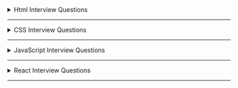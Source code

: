 <details>
  <summary>Html Interview Questions</summary>

  <details>
    <summary>1. What is Html? </summary>

- HTML stands for **HyperText Markup Language**. It defines the structure of the data that will be rendered on the browser in a webpage.

- It is a standard text formatting language used for developing web pages **released in 1993**.

- The latest version of HTML is HTML5. There are two main components in HTML language, **Tags** and **Attributes**.
</details>

---

  <details>
    <summary>2. State the difference between HTML and XHTML. </summary>

| **HTML**                                                                                                                                      | **XHTML**                                                                                                                                                    |
| --------------------------------------------------------------------------------------------------------------------------------------------- | ------------------------------------------------------------------------------------------------------------------------------------------------------------ |
| HTML stands for **HyperText Markup Language**. It was developed by Tim Berners-Lee.                                                           | XHTML stands for **Extensible Hypertext Markup Language**. It was developed by W3C i.e.lowercase World Wide Web Consortium.                                  |
| **It was developed in 1991**. It is **extended from SGML**. All **tags and attributes are not necessarily to be in lower or upper case**.     | **It was released in 2000**. It is **extended from XML and HTML**. In this, **every tag and attribute should be in lower case**.                             |
| The **format is a document file format**. **Doctype is not necessary to write at the top**. The used filename **extensions are .html, .htm**. | The **format is a markup language**. **Doctype is very necessary to write at the top of the file**. The used Filename **extensions are .xhtml, .xht, .xml**. |
| It is **not necessary to close the tags in the order they are opened**.                                                                       | It is **necessary to close the tags in the order they are opened**.                                                                                          |

</details>

---

  <details>
    <summary>3. State the difference between Elements and Tags?</summary>

| Elements                                                                                                                                                                                | Tags                                                                                                             |
| --------------------------------------------------------------------------------------------------------------------------------------------------------------------------------------- | ---------------------------------------------------------------------------------------------------------------- |
| An element **consists of an opening tag, content, and a closing tag**. It represents a complete, structured unit within an HTML document.                                               | A tag is a **fundamental building block of HTML**.Tags are used to define HTML elements.                         |
| Elements can be as **simple as a pair of tags or it can include content between the opening and closing tags.** Ex- &lt;p&gt; &lt;/p&gt;, &lt;p&gt;This is a paragraph&lt;/p&gt;        | Tags are represented by angle brackets `("<" and ">")`.**Tags come in pairs: an opening tag and a closing tag**. |
| Elements can also have attributes that provide additional information about the element.                                                                                                | **Opening tag:** &lt;tagname&gt; . **Closing tag:** &lt;/tagname&gt;                                             |
| **Example of an element with content:** &lt;p&gt;This is a paragraph&lt;/p&gt;. **Example of an element without content (empty element):** &lt;img src="image.jpg" alt="An image" /&gt; | **Example**: &lt;p&gt; (opening tag), &lt;/p&gt; (closing tag)                                                   |

</details>

---

  <details>
    <summary>4. What are Attributes in tags? </summary>

- Attributes provide additional information about HTML elements and are used within the opening tag of an element.

- Attributes are always included in the opening tag and are written as name/value pairs.

  ```html
  <tagname attribute="value">Content</tagname>
  ```

- Attributes can be used to modify the behavior or appearance of an element. Different elements support different attributes.
  ```html
  <a href="https://www.example.com">Visit Example.com</a>
  ```
- Some of the **common attributes are id, class, src, href, alt** etc.
</details>

---

  <details>
    <summary>5. What are void elements in HTML?</summary>

- HTML elements which do not have closing tags or do not need to be closed are Void elements. For Example
  ```html
  <br />, <img />,
  <hr />
  <input /> <meta />, <link />, etc
  ```
- Void elements, also known as self-closing or empty elements, are HTML elements that do not have any content between an opening tag and a closing tag.

  </details>

---

  <details>
    <summary>6. What are Meta tags? </summary>

- Meta tags in HTML provide metadata about the HTML document. Metadata is information about data, and in the context of HTML.

- Meta tags convey information about the document itself, such as character encoding, page description, keywords, viewport settings, and more.

- Meta tags are placed within the &lt;head&gt; section of an HTML document.
- Here are some common meta tags and their purposes: - `<meta charset="UTF-8">` --> **Specifies the character encoding for the document**. In this example, it's set to UTF-8, which is a widely used character encoding for displaying various characters and symbols.

      - `<meta name="viewport" content="width=device-width, initial-scale=1.0">` --> **Defines the viewport properties, especially important for responsive web design**. It ensures that the page is displayed properly on different devices and screen sizes.

      - `<meta name="description" content="A brief description of the page">` --> **Provides a concise description of the HTML document**. This description may be used by search engines when displaying search results.

      - `<meta name="keywords" content="keyword1, keyword2, keyword3">` --> **Specifies a comma-separated list of keywords relevant to the content of the page**. This information was historically used by search engines for indexing.

      - `<meta name="author" content="Author Name">` --> **Identifies the author of the document.**
      - `<meta http-equiv="refresh" content="5;url=https://example.com/">` --> **Redirects the browser to another URL after a specified number of seconds (in this example, 5 seconds).**

  </details>

---

  <details>
    <summary>7. State the difference between HTML and HTML5. </summary>

| HTML                                                                                                                  | HTML5                                                                                                                           |
| --------------------------------------------------------------------------------------------------------------------- | ------------------------------------------------------------------------------------------------------------------------------- |
| It **didn’t support &lt;audio&gt; and &lt;video&gt; without the use of Flash player support.**                        | It **supports audio and video controls with the use of &lt;audio&gt; and &lt;video&gt; tags.**                                  |
| It **uses cookies to store temporary data**. **Does not allow JavaScript** to run in the browser.                     | It uses **SQL databases and application cache to store offline data**.                                                          |
| **Not possible to draw shapes** like circles, rectangles, triangles, etc.                                             | **Allows JavaScript to run in the background**. This is possible due to JS Web worker API in HTML5.                             |
| Elements like **nav** and **header** were not present. The **doctype declaration is too long and complicated**.       | **HTML5 allows drawing shapes** like circles, rectangles, triangles, etc.                                                       |
| **Vector graphics are possible in HTML with the help of various technologies** such as VML, Silver-light, Flash, etc. | New elements for web structure like **nav**, **header**, **footer**, etc. The **doctype declaration is quite simple and easy**. |
| It **does not allow drag-and-drop effects**.                                                                          | **Vector graphics is additionally an integral part** of HTML5 like **SVG** and **canvas.**                                      |

</details>

---

  <details>
    <summary>8. What are HTML entities? </summary>

- HTML entities is essential when you want to display reserved characters or characters with special meanings in HTML without triggering their associated behaviors.

- HTML entities are used to ensure that the browser correctly interprets and displays characters, even if they are reserved characters in HTML markup.

- Some common HTML entities are `&lt`, `&gt`, `&amp;euro`, `&apos` and `&quot` etc.
</details>

---

  <details>
    <summary>9. Difference between Inline and Block Elements in Html? </summary>

| **Inline**                                                                                                                                     | **Block**                                                                                                                                   |
| ---------------------------------------------------------------------------------------------------------------------------------------------- | ------------------------------------------------------------------------------------------------------------------------------------------- |
| **Inline elements do not start on a new line and only take up as much width as necessary. They do not force a new line to begin after them.**. | **Block-level elements typically start on a new line and take up the full width available, extending the entire width of their container**. |
| Inline elements flow within the content and appear next to each other horizontally..                                                           | Block-level elements create a "block" or a rectangular box in the document flow, stacking vertically on top of each other.                  |
| Examples :- `<span>`, `<a>`, `<img>`, `<br>`,`<input>`, `<strong>` and `<em>` etc.                                                             | Examples :- `<div>`, `<p>`, `<h1> to <h6>`, `<ul>`,`<ol>`, `<li>`, `<table>` and `<form>` etc.                                              |
| **Inline elements cannot contain block-level elements but can contain other inline elements**.                                                 | **Block-level elements can contain other block-level and inline elements**.                                                                 |

</details>

---

  <details>
    <summary>10. What is the difference between &lt; figure &gt; tag and &lt; img &gt; tag? </summary>

| **Figure**                                                                                                                                                                                               | **Img**                                                                                                                                                                                                                                                    |
| -------------------------------------------------------------------------------------------------------------------------------------------------------------------------------------------------------- | ---------------------------------------------------------------------------------------------------------------------------------------------------------------------------------------------------------------------------------------------------------- |
| The `<figure>` tag is used to **group together an image `(<img>)` and its caption** `(<figcaption>)`.                                                                                                    | The `<img>` (image) tag is **used to embed images in an HTML document**. It is a **void or self-closing tag, meaning it does not have a closing tag**.                                                                                                     |
| It **provides semantic meaning to the relationship between the image and its associated content**.                                                                                                       | The **src** attribute of the `<img>` tag specifies the **source (URL or file path) of the image**. Additional attributes, such as **alt** for **alternative text**, **width**, **height**, and others, can be used to provide information about the image. |
| It is a **block-level element**. **Example :-** &lt;figure&gt;&lt;img src="image.jpg" alt="An example image" /&gt;&lt;figcaption&gt;This is the caption for the image.&lt;/figcaption&gt;&lt;/figure&gt; | Example :- &lt;img src="image.jpg" alt="An example image" /&gt;                                                                                                                                                                                            |

  </details>

---

  <details>
    <summary>11. Difference between &lt; link &gt; and &lt; a &gt; tag.</summary>

| **"a" tag (Anchor Tag)**                                                                                                                                                                      | **link tag**                                                                                                                                                                                                           |
| --------------------------------------------------------------------------------------------------------------------------------------------------------------------------------------------- | ---------------------------------------------------------------------------------------------------------------------------------------------------------------------------------------------------------------------- |
| The `<a>` tag is **primarily used to create hyperlinks**, allowing users to navigate to other pages or resources.                                                                             | **The `<link>` tag is used to include external resources and define relationships between the current document and external resources**. It is commonly used to link external stylesheets, icons, and other resources. |
| **It can be used to link to external resources (other websites) or internal resources (other pages within the same website)**. The **href** attribute is used to specify the destination URL. | **It is often placed within the `<head>` section of an HTML document**. Common attributes include rel (relationship), href (URL of the external resource), and type (the MIME type of the resource).                   |
| The `<a>` tag can also be used to **create links within the same page using the fragment identifier (#)** to target an element with a specific id attribute.                                  | Row 3, Col 2                                                                                                                                                                                                           |
| Example :- `<a href="https://www.example.com">Visit Example.com</a>`                                                                                                                          | Example :- `<link rel="stylesheet" href="styles.css" />`                                                                                                                                                               |

  </details>

---

  <details>
    <summary>12. What is the difference between “display: none” and “visibility: hidden”, when used as attributes to the HTML element? </summary>

| **display: none**                                                                                                                                                   | **visibility: hidden**                                                                                                                                                                  |
| ------------------------------------------------------------------------------------------------------------------------------------------------------------------- | --------------------------------------------------------------------------------------------------------------------------------------------------------------------------------------- |
| **The display: none property removes the element from the normal document flow, and it effectively hides the element completely**.                                  | **The visibility: hidden property hides the element while still maintaining its position in the layout. The element is not visible, but it still occupies space in the document flow.** |
| The **hidden element takes up no space in the layout, meaning it doesn't affect the positioning of surrounding elements** as if it were not in the document at all. | The hidden **element is not rendered, but it still affects the layout as if it were visible.** Child elements within the hidden element are also hidden.                                |
| **Child elements within the hidden element are also hidden.** The element is not rendered, and it cannot be interacted with by the user.                            | **The element is not visible, but it is still part of the document structure and can potentially be interacted with by the user through scripting.**                                    |
| Example :- .hidden-element {display: none;}                                                                                                                         | Example :- .hidden-element {visibility: hidden;}                                                                                                                                        |

</details>

---

  <details>
    <summary>13. How do you create nested web pages in HTML? </summary>

- **Creating nested web pages using iframes in HTML involves embedding one HTML document within another using the `<iframe>`tag. Here's an example:-**

**parent.html**

```html
<!DOCTYPE html>
<html lang="en">
  <head>
    <meta charset="UTF-8" />
    <meta name="viewport" content="width=device-width, initial-scale=1.0" />
    <title>Parent Page</title>
  </head>
  <body>
    <h1>Parent Page</h1>
    <p>This is the content of the parent page.</p>

    <!-- Use an iframe to embed the child page -->
    <iframe src="child.html" width="600" height="400"></iframe>
  </body>
</html>
```

- **child.html**

```html
<!DOCTYPE html>
<html lang="en">
  <head>
    <meta charset="UTF-8" />
    <meta name="viewport" content="width=device-width, initial-scale=1.0" />
    <title>Child Page</title>
  </head>
  <body>
    <h1>Child Page</h1>
    <p>This is the content of the child page.</p>
  </body>
</html>
```

- **Creating nested web pages using iframes in HTML involves embedding one HTML document within another using the `<iframe>`tag. Here's an example:-**

- The &lt;embed&gt; tag in HTML is used for embedding external applications which are generally multimedia content like audio or video into an HTML document.

- It is used as a container for embedding plug-ins such as flash animations. This tag is a new tag in HTML 5, and it requires only starting tag.

- **embed**

  ```html
  <!DOCTYPE html>
  <html>
    <head>
      <title>embed Tag</title>
      <style>
        q {
          color: #00cc00;
          font-style: italic;
        }
      </style>
    </head>
    <body>
      <q>GeeksforGeeks</q> is loading.
      <br />
      <embed src="loading2.swf" type="application/x-shockwave-flash" />
    </body>
  </html>
  ```

  </details>

---

  <details>
    <summary>14. What is the use of the target attribute in the &lt;link&gt; tag? </summary>

- The HTML &lt;link&gt; **target Attribute** is used to specify the **window or a frame where the linked document is loaded**. It is not supported by HTML 5.

  ```html
  <link target="_blank|_self|_parent|_top|framename" />
  ```

- Attribute Values :-
- **\_blank**: It opens the link in a new window.
- **\_self**: It opens the linked document in the same frame.
- **\_parent**: It opens the linked document in the parent frameset.
- **\_top**: It opens the linked document in the full body of the window.
- **framename**: It opens the linked document in the named frame.

  </details>

---

  <details>
    <summary>15. What are semantic elements? </summary>

- Semantic Elements have meaningful names which tell about the type of content. For instance header, footer, table, … etc.

- HTML5 introduces many semantic elements as mentioned below

- **article**: It contains independent content which doesn’t require any other context.
- **aside**: It is used to place content in a sidebar i.e. aside from the existing content.
- **details**: It defines additional details that the user can hide or view.
- **figure & figcaption**: It is used to add an image to a web page with a small description.
- **footer**: It is located at the bottom of any article or document, they can contain contact details, copyright information, etc.
- **header**: It is used for the header of a section introductory of a page.
- **main**: It defines the main content of the document.
- **mark**: It is used to highlight the text.
- **nav**: It is used to define a set of navigation links in the form of a navigation bar or nav menu.
- **section**: A page can be split into sections like Introduction, Contact Information, Details, etc and each of these sections can be in a different section tag.
</details>

---

  <details>
    <summary>16. What is HTML Canvas? </summary>

- The HTML **“canvas”** element is **used to draw graphics via JavaScript**.

- The **“canvas” element is only a container for graphics**. One must use JavaScript to actually draw the graphics.

- Canvas has **several methods for drawing paths, boxes, circles, text, and adding images**.

- The **canvas would be a rectangular area on an HTML page**. By default, a **canvas has no border and no content**.

- An **id attribute** has been specified to refer to it in a script, and a **width and height attribute** to define the size of the canvas. The **style attribute** is used to add a border.

- **CANVAS**

```html
<!DOCTYPE html>
<html>
  <body>
    <canvas
      id="myCanvas"
      width="400"
      height="200"
      style="border:2px solid #000000;"
    >
    </canvas>
  </body>
</html>
```

  </details>

---

  <details>
    <summary>17. What are web storage APIs? </summary>

- **SessionStorage** and **LocalStorage** are known as the **web storage API**. Data can be stored on the client side by using these APIs.

| SessionStorage                                                                                                                                                     | LocalStorage                                                                                                                                                                     |
| ------------------------------------------------------------------------------------------------------------------------------------------------------------------ | -------------------------------------------------------------------------------------------------------------------------------------------------------------------------------- |
| SessionStorage is **used for storing data on the client side**. **Maximum limit of data saving in SessionStorage is about 5 MB**.                                  | Like SessionStorage, LocalStorage also **. **Maximum limit of data saving is about 5 MB in LocalStorage also\*\*.                                                                |
| **Data in the SessionStorage exist till the current tab is open** if we close the current tab then our data will also erase automatically from the SessionStorage. | LocalStorage has **no expiration time, Data in the LocalStorage persist till the user manually delete it**. This is the only difference between LocalStorage and SessionStorage. |

</details>

---

---

  <details>
    <summary>18. What are the new input types in HTML5 for forms? </summary>

## The following are the new input types in HTML5 for forms:

- **date -** Allows the user to select a date.

  ```html
  <input type="”date”" />
  ```

- **datetime -** Allows the user to select date and time using UTC date and time format.

  ```html
  <input type="”datetime”" />
  ```

- **datetime-local -** To select the date and time as per the local time.

  ```html
  <input type="”datetime-local”" />
  ```

- **month -** Select month and year.

  ```html
  <input type="”month”" />
  ```

- **time -** The time of day.

  ```html
  <input type="”time”" />
  ```

- **week -** Enables you to select the week and year.

  ```html
  <input type="”week”" />
  ```

- **color -** Enables you to enter a simple color value.

  ```html
  <input type="”color””" />
  ```

- **email -** Validates the input using the standard email format.

  ```html
  <input type="”email”" />
  ```

- **search -** Searches a data set.

  ```html
  <input type="”search”" />
  ```

- **number -** Accepts only numbers.

  ```html
  <input type="”number”" />
  ```

- **url -** Accepts only URLs.

  ```html
  <input type="”url”" />
  ```

  </details>

---

  <details>
    <summary>19. Explain an image map in HTML. </summary>

- An image map is **defined by the &lt;map&gt; tag**. Using this the image map tag, **we can linking the different web pages using a single image**. We can add one or more clickable areas in a single image using &lt;area&gt; tags.
</details>

---

  <details>
    <summary>20. What is the use of the figure tag in HTML 5? </summary>

- The &lt;figure&gt; tag **identifies self-contained content related to the main content. It adds self-contained content like photos, diagrams, illustrations, etc**.

- The figure, its caption, and its contents are referenced as a single unit from the main flow of the document.

- The **&lt;figure&gt; tag has two elements img src and figcaption**. **Img src is used for adding image sources in a document**, while **figcaption sets the caption of an image**.

```html
<figure>
      <img src="pancakes.jpg" alt="Blueberry Pancakes" />     
  <figcaption>A Stack of Blueberry Pancakes</figcaption>
</figure>
```

  </details>

---

  <details>
    <summary>21. What is a datalist tag? </summary>

- The &lt;datalist&gt; tag provides autocomplete feature in the HTML files. **It enables users to add the autocomplete form based on the predefined options**.

- It can be **used with an input tag so users can easily fill the data in the forms using predefined options**.

```html
<label for="car">Choose your car from the list:</label>
<input list="cars" name="car" id="car" />
<datalist id="cars">
    
  <option value="Honda">  </option>
  <option value="Hyundai">  </option>
  <option value="Maruti">  </option>
  <option value="Audi">  </option>
  <option value="BMW"></option>
</datalist>
```

  </details>

---

  <details>
    <summary>22. Why is the required attribute used in HTML5? </summary>

- This **attribute is mainly used for form validation**. Before submitting the form, **it compels the user to enter text in the text area or text field**.
</details>

---

  <details>
    <summary>23. What is the use of Geolocation API in HTML5? </summary>

- One of the **best HTML5 APIs is Geolocation API** which is **used to determine the geographical location of the user for a web application**.

- With HTML5, you can **now browse to the visitor’s current website’s latitude and longitude coordinates**.

- These **coordinates can be recorded by JavaScript and sent to the server, allowing it to display your position on the page**.

- The geolocation API is used with **navigation.geolocation object**. A Geolocation object that **contains the user’s location information and can produce a customized result is returned via the read-only property of the object**.

- **Syntax -**

```javascript
var geoLocation = navigator.geolocation;
```

  </details>

---

  <details>
    <summary>24. What is the benefit of collapsing the white space in HTML? </summary>

- **White space** is a term **used to describe empty or blank values in the code the browser reads and displays**. The collapsing of these white spaces is a unique characteristic of HTML.

- The **advantage of this feature is in its ability to reduce the time of transmitting data between server and client by removing unused bytes taken up by the white spaces**.

- If you **accidentally leave excess white space, the browser will disregard it and perfectly display the UI**.
</details>

---

  <details>
    <summary>25. What is an SVG tag in HTML? Give Example. </summary>

- **Scalable Vector Graphics** is the abbreviation for the HTML SVG. A **modularized language called HTML SVG is used to describe visuals in XML**.

- **Vector and hybrid vector/raster graphics in two dimensions are described in XML**. It comes from the W3C. **Text files containing XML define the actions of SVG images**.

- The **ability to produce and edit SVG images as XML files means that they can be done with a text editor**, but usually speaking, drawing applications like Inkspace are preferred for this purpose.

  ```html
  <!DOCTYPE html>
  <html>
    <body>
      <svg width="200" height="200">
        <circle
          cx="50"
          cy="50"
          r="45"
          stroke="pink"
          stroke-width="4"
          fill="cyan"
        />
      </svg>
    </body>
  </html>
  ```

  </details>

---

</details>

---

<!-- ************** CSS Started *************** -->
<details>
  <summary>CSS Interview Questions</summary>

  <details>
    <summary>1. What is CSS? Name some CSS frameworks.</summary>

- CSS stands for **Cascading Style Sheet**. It is a **popular styling language** which is **used with HTML to design websites**.

- **CSS allows you to apply styles to web pages**. More importantly, CSS **enables you to do this independent of the HTML that makes up each web page**.

- _It can also be used with any XML documents including plain XML, SVG, and XUL_.

**Some of the frameworks of CSS are :-**

- CSS frameworks are libraries that make web page styling easier. Some of them are **Foundation**, **Bootstrap**, **Gumby**, **Ukit**, **Semantic UI**, etc.
  </details>

  ***

  <details>
    <summary>2. What are the elements of the CSS Box Model?</summary>

  - The CSS box model **defines the layout and design of CSS elements**. It is a container that **contains multiple properties** including **borders**, **margin**, **padding**, and the **content** itself.

  - The elements are:

    - **Margin** - It removes the area around the border. It is transparent.
    - **Border** - It represents the area around the padding.
    - **Padding** - It removes the area around the content. It is transparent.
    - **Content** - It represents the content like text, images, etc.

  - The **web browser renders every element as a rectangular box according to the CSS box model**.

  </details>

  ***

  <details>
    <summary>3. What is a CSS selector?</summary>

  - CSS Selectors are **used to selecting HTML elements based on their element name, id, attributes, etc**.
  - It is **also referred as a link between the HTML document and the style sheet**.
  - There are several different types of selectors in CSS.

    - **CSS Element Selector**
    - **CSS Id Selector**
    - **CSS Class Selector**
    - **CSS Universal Selector**
    - **CSS Group Selector**

  - For [more details](https://medium.com/@subhamkr1995dob/article-on-the-introduction-to-css-and-its-selectors-c4c254135387) about css selectors
  </details>

  ***

  <details>
    <summary>4. State the difference between CSS and CSS3.</summary>

  | **CSS**                                                                                            | **CSS3**                                                                                                                                                        |
  | -------------------------------------------------------------------------------------------------- | --------------------------------------------------------------------------------------------------------------------------------------------------------------- |
  | **CSS is capable of positioning texts and objects**. CSS is somehow backward compatible with CSS3. | On the other hand, **CSS3 is capable of making the web page more attractive and takes less time to create**. If you write CSS3 code in CSS, it will be invalid. |
  | **Responsive designing is not supported in CSS**                                                   | **CSS3 is the latest version, hence it supports responsive design.**                                                                                            |
  | CSS cannot be split into modules.                                                                  | Whereas, whereas CSS3 can be breakdown into modules.                                                                                                            |
  | Using CSS, we **cannot build 3D animation and transformation**.                                    | But in CSS3 we can **perform all kinds of animation and transformations as it supports animation and 3D transformations**.                                      |
  | CSS is **very slow as compared to CSS3**                                                           | Whereas, **CSS3 is faster than CSS**.                                                                                                                           |

  </details>

  ***

  <details>
    <summary>5. Lists of CSS Frameworks</summary>

  - **The best CSS frameworks are**:

    - Bootstrap
    - Foundation
    - Bulma
    - UIKit
    - Semantic UI
    - Materialize
    - Pure
    - Tailwind CSS
    </details>

  ***

  <details>
    <summary>6. How many different ways are their to add CSS to HTML file?</summary>

  - **There are three types of CSS which are given below:**

    - **Inline CSS:** Inline CSS contains the **CSS property in the body section attached with the element known as inline CSS**. This kind of style is specified within an HTML tag using the style attribute.

    - **Internal or Embedded CSS:** This can be **used when a single HTML document must be styled uniquely.** The CSS ruleset should be within the HTML file in the head section i.e the **CSS is embedded within the HTML file**.

    - **External CSS:** External CSS **contains a separate CSS file which contains only style property with the help of tag attributes (For example class, id, heading, … etc).** CSS property is written in a separate file with **.css** extension and should be linked to the HTML document using the **link tag**. **This means that for each element, style can be set only once and that will be applied across web pages**.
    </details>

  ***

  <details>
    <summary>7. What is a CSS preprocessor? What are SASS, LESS, and Stylus? Why do people use them?</summary>

  - **CSS preprocessor is a tool used to enhance the basic functionality and let us use the complex logical syntax** such as **variables**, **functions**, **mixins**, and **code nesting within vanilla CSS scripts themselves**.

  - CSS preprocessor **allows us to generate CSS from the preprocessor’s own unique syntax**. It extends the basic functionality of default vanilla CSS through its own scripting language.

  - **There are 3 preprocessor of CSS :-**

    - **SaaS (Syntactically Awesome Style Sheets) :-**

      - It **reduces the repetition of CSS, thus saving time. It uses .sass extension.**

      - SASS can be **written in two different syntaxes**. The original syntax, called the **indented syntax**, uses indentation to separate code blocks and newline characters to separate rules.

      - The **newer syntax**, Sassy CSS (SCSS), **uses block formatting, like CSS, and braces to denote code blocks and semicolons to separate rules within a block.** The _indented syntax and SCSS files have the extensions .sass and .scss respectively_.

    - **Less (Leener Stylesheets) :-**

      - **Easy to add to any JavaScript project with the help of npm or less.js file.** Here, **@ is used to define the variables.**

      - **It uses the extension .less. LESS syntax is similar to SCSS with some exceptions.**

    - **Stylus :-** + **Stylus is quite flexible when it comes to writing syntax**. It **supports native CSS and allows omission of colons, semicolons, and brackets**.

          + There is **no need to use @ or $ to define the variables**.

      </details>

  ***

  <details>
    <summary>8. What is the difference among inline, inline-block, and block elements?</summary>

| **Inline**                                                                                                        | **Inline-Block**                                                                                                                                                                | **Block**                                                                                                                    |
| ----------------------------------------------------------------------------------------------------------------- | ------------------------------------------------------------------------------------------------------------------------------------------------------------------------------- | ---------------------------------------------------------------------------------------------------------------------------- |
| Inline elements **do not start on a new line**; they appear on the same line as the content and tags beside them. | Inline-block elements are **similar to inline elements, but they can have padding, margins, and set height and width values**.                                                  | Block elements **always start on a new line and occupy an entire row or width**.                                             |
| Inline elements **do not force a new line to begin after them, and they flow with the content**.                  | Like inline elements, inline-block elements **do not start on a new line, but they can have a width and height, and they respect top and bottom margins and paddings**.         | Block elements **create a "block" or "box" on the page, and subsequent elements start on a new line below them.**            |
| Some examples of inline elements are &lt;a&gt;, &lt;strong&gt;, &lt;span&gt;, and &lt;img&gt;.                    | This makes inline-block elements useful for **creating layouts where you want elements to sit next to each other horizontally**, but you also want to control their dimensions. | Examples of block elements include &lt;div&gt;, &lt;p&gt;, &lt;h1&gt; to &lt;h6&gt;, &lt;ul&gt;, &lt;ol&gt;, and &lt;li&gt;. |

  </details>

---

  <details>
    <summary>9. What are pseudo elements and pseudo classes?</summary>

| **pseudo elements**                                                                                                   | **pseudo-class**                                                                                                  |
| --------------------------------------------------------------------------------------------------------------------- | ----------------------------------------------------------------------------------------------------------------- |
| Pseudo elements help to **create items that do not normally exist in the document tree**.                             | Pseudo classes **select regular elements under specific conditions** such as when a user is hovering over a link. |
| The examples of pseudo elements are: **::before**, **::after**, **::selection**, **::first-letter**, **::first-line** | The examples of pseudo classes are: **:hover**, **:active**, **:link**, **:visited**, **:focus**                  |

  </details>

---

  <details>
    <summary>10. What are the differences between adaptive design and responsive design?</summary>

| **Adaptive Design**                                                                                                                                                                                                           | **Responsive Design**                                                                                                                                                 |
| ----------------------------------------------------------------------------------------------------------------------------------------------------------------------------------------------------------------------------- | --------------------------------------------------------------------------------------------------------------------------------------------------------------------- |
| It **focuses on multiple fixed layout sizes in website development**.                                                                                                                                                         | It **focuses on showing content based on available browser space.**                                                                                                   |
| In this kind of website design, **first the available space is detected and then the layout**, with most appropriate size, is picked and used to display the content. **Resized browser window has no effect on the design**. | In this kind of website design, **when the browser window is resized, the content of the website is dynamically and optimally rearranged to accommodate the window.** |
| It uses six standard screen widths, **320 px**, **480 px**, **760 px**, **960 px**, **1200 px**, and **1600 px**.                                                                                                             | Depending on the target device’s properties, **it uses CSS media queries to change styles for adapting to different screens.**                                        |
| It **takes a lot of time and effort** because the options and realities of the end users need to be examined first and then the best possible adaptive solutions are designed.                                                | Building and designing fluid websites that can accommodate content depending on the screen size **does not take much work**.                                          |
| It **gives a lot of control over the design for specific screens**.                                                                                                                                                           | It **does not allow much control over the design.**                                                                                                                   |

  </details>

---

  <details>
    <summary>11. What is the use of ruleset?</summary>

- In CSS, **a ruleset is a fundamental structure that defines the styling properties for a specific set of HTML elements**.

- A ruleset consists of two main parts: a selector and a declaration block.

  - **Selector**:

    - The selector is used to target one or more HTML elements to which the styling rules will be applied.

    - It can be an HTML tag (e.g., p for paragraphs), a class (e.g., .my-class), an ID (e.g., #my-id), or a combination of these.

  - **Declaration Block**:

        - The declaration block is enclosed in curly braces {} and contains one or more declarations separated by semicolons.

        - Each declaration consists of a property and a value, specifying the style rule for the selected element(s).

          ```css
          /* Selector */
                p {
                  /* Declaration Block */
                  color: blue;
                  font-size: 16px;
                  margin: 10px;
                }
          ```

    </details>

---

  <details>
    <summary>12. What are the advantages and disadvantages of External Style Sheets?</summary>

- Advantages :- The advantages of using external style sheets are as follows:

  - Styles of numerous **documents can be organized from one single file.**

  - Classes can be made for use on numerous HTML element types in many forms of the site.

  - In complex contexts, methods such as **selector** and **grouping** can be implemented to apply styles.

- Disadvantages :- The disadvantages of using external style sheets are as follows:

      + An **extra download is necessary to import style information for each file.**

      + The **execution of the file may be deferred till the external style sheet is loaded.**

      + While implementing style sheets, we need to test web pages with multiple browsers in order to check compatibility issues.

  </details>

---

  <details>
    <summary>13. What is the float property of CSS?</summary>

- The CSS float property is used to move the image to the right or left along with the texts to be wrapped around it.
- It doesn't change the property of the elements used before it.
- The float property defines the flow of content. Below are the types of floating properties:

  | **Float Type** | **Usage**                                                                   |
  | -------------- | --------------------------------------------------------------------------- |
  | float: left    | Element floats on the left side of the container                            |
  | float: right   | Element floats on the right side of the container                           |
  | float: inherit | The element inherits the floating property of its parent (div, table, etc…) |
  | float: none    | Element is displayed as it is (Default).                                    |

  </details>

---

  <details>
    <summary>14. What are the properties of Flexbox?</summary>

- **The different properties of flex-box are as followed :-**

  - **display :-** **It is used to describe a flex container.** The flex value is utilized to establish a flex container.

  - **flex-direction :-** **It is employed to determine the direction of the primary axis, which is the axis that flex items are arranged along.** This property can have the values **row**, **row-reverse**, **column**, and **column-reverse**.

  - **justify-content :-** **It aligns flex items parallel to the primary axis.** This property can take many different values, including **flex-start**, **flex-end**, **center**, **space-between**, **space-around**, and **space-evenly**.

  - **align-items :-** **It align flex items perpendicular to the primary axis.** **Flex-start**, **flex-end**, **center**, **baseline**, and **stretch** are all possible values for this attribute.

  - **flex-wrap :-** **It determines whether or not flex items should wrap when their width exceeds the width of the flex container.** This property’s possible values are **nowrap**, **wrap**, and **wrap-reverse**.

  - **align-content :-** When there is **extra space in the flex container, use align-content to align flex lines perpendicular to the major axis.** This property’s likely values are **flex-start**, **flex-end**, **center**, **space-between**, **space-around**, and **stretch**.

  - **flex :-** It is **used to establish** the **flex grow**, **flex shrink**, and **flex basis** of a **flex** item. The **shorthand property** flex creates all three values at the same time. **The individual properties are flex-grow, flex-shrink, and flex-basis**.
  </details>

---

  <details>
    <summary>15. Why is the imported function an easy way to insert a file?</summary>

- An imported style sheet permits us to **import external files or combine one style sheet with another**.

- The import function **gives the provision to combine many elements or functionalities into one**.

- The **syntax to import** any file is **@import notation**, which is used inside the &lt;Style&gt; tag. There is a **one rule** that implies that the **last imported sheet will override the previous ones.**

  ```html
  <Link Rel=Stylesheet Href=”Main.Css” Type=”Text/Css>
  <style type="”text" ="css”">
    <!–
      @import url(http://www.xyz.css); ..your code
    –>
  </style>
  ```

  </details>

---

  <details>
    <summary>16. How is border-box different from content-box?</summary>

| **Border Box**                                                                                                                                                               | **Content Box**                                                                                                               |
| ---------------------------------------------------------------------------------------------------------------------------------------------------------------------------- | ----------------------------------------------------------------------------------------------------------------------------- |
| The **border-box property contains** the **content**, **border**, and **padding in height and width properties**.                                                            | **Content-box**, on the other hand, is the **default value box-sizing property.**                                             |
| **The border box includes both the content and the padding of an element.**                                                                                                  | **The content box represents the actual content of the element, such as text, images, or other media.**                       |
| **If you set the width and height of an element using the border-box model**, the specified dimensions include **both the content box and any padding or border around it.** | When you **set the width and height of an element using CSS**, you are usually **setting the dimensions of the content box.** |
| This can be particularly **useful when you want to control the total space an element occupies, including its content, padding, and border.**                                | If you set the width of an element to 100 pixels, for example, the content box will be 100 pixels wide.                       |

#### Border Box

```css
  .border-box {
    box-sizing: border-box;
    width: 100px;
    height: 50px;
    border: 2px solid black;
  }

  <div class="border-box">This is the border box</div>

```

#### Content Box

```css
.content-box {
  width: 100px;
  height: 50px;
  border: 2px solid black;
}
<div class="content-box">This is the content box</div>

```

  </details>

---

  <details>
    <summary>17. Explain the concept of specificity in CSS.</summary>

- In CSS, **specificity is a set of rules that determines which styles are applied to an element when multiple conflicting styles are present.**

- Specificity is **important for understanding how the browser decides which CSS rules to apply when there are competing selectors targeting the same element.**

- The **more specific a selector** is, the **higher its specificity**.

- **Specificity is typically expressed as a four-part value**, represented as **a**, **b**, **c**, **d**, where each part corresponds to a different level of specificity:

      + **Inline Styles (a):**
        * This is the **highest level of specificity.**
        * It **involves styles applied directly to an element using the style attribute.**

          ```html
          <p style="color: red;">This is a paragraph.</p>
          ```

      + **ID Selectors (b):**
        * ID selectors **target elements with a specific id attribute.**
        * They are **more specific than class selectors or tag selectors.**

          ```css
            #uniqueElement {
              color: blue;
            }
          ```

      + **Class Selectors, Attribute Selectors, and Pseudo-Classes (c):**
        * These selectors **target elements based on their class, attribute, or state.**
        * They **are less specific than ID selectors but more specific than tag selectors.**

          ```css
            .someClass {
              font-size: 16px;
            }

            [type="text"] {
              background-color: #eee;
            }

            a:hover {
              text-decoration: underline;
            }
          ```

      + **Type Selectors and Pseudo-Elements (d):**
        * **These are the least specific selectors** and **target elements based on their type** (e.g., div, p, a) or pseudo-elements (e.g., ::before, ::after).

          ```css
            p {
              margin: 10px;
            }

            li::before {
              content: "•";
            }
          ```

  </details>

---

  <details>
    <summary>18. Describe the difference between position: relative;, absolute;, fixed;, and static;.</summary>

- In CSS, the **position property is used to control the positioning of elements on a web page.** The values you can use with the **position property include relative, absolute, fixed, and static.**

  - **position: static; :-**

    - This is the **default value.**
    - Elements with **position: static;** are **positioned in the normal flow of the document.**
    - The **top**, **right**, **bottom**, and **left properties have no effect on statically positioned elements.**

      ```css
      .static-example {
        position: static;
      }
      ```

  * **position: relative; :-**

    - **Positioned relative to its normal position in the document flow.**
    - The **top**, **right**, **bottom**, and **left** properties can be **used to adjust the element's position relative to where it would be in the normal flow.**

      ```css
      .relative-example {
        position: relative;
        top: 10px;
        left: 20px;
      }
      ```

  * **position: absolute; :-**

    - **Positioned relative to the nearest positioned ancestor** (instead of positioned relative to the viewport, like fixed).
    - If there is **no positioned ancestor, it is positioned relative to the initial containing block (often the &lt;html&gt; element).**
    - The **top**, **right**, **bottom**, and **left properties are used to position the element.**

      ```css
      .absolute-example {
        position: absolute;
        top: 50px;
        left: 100px;
      }
      ```

  * **position: fixed; :-**

    - **Positioned relative to the viewport (browser window).**
    - **It remains fixed at its position even when the page is scrolled.**
    - The **top**, **right**, **bottom**, and **left properties are used to position the element.**

      ```css
      .absolute-example {
        position: absolute;
        top: 50px;
        left: 100px;
      }
      ```

  ## Note :-

      - It's important to note that when using relative, absolute, or fixed, the positioned element is taken out of the normal flow of the document, and other elements may be positioned relative to it.

  </details>

---

  <details>
    <summary>19. What is the purpose of the z-index property?</summary>

- The z-index property in CSS is used to **control the stacking order of positioned elements on a web page along the z-axis (depth axis)**.

- **When elements overlap**, the z-index property determines **the order in which they are stacked**, with **higher values appearing in front of or on top of lower values.**

- **Elements are stacked in the order they appear in the HTML document.** **Elements that come later** in the document are **stacked on top of earlier elements by default.**

- The z-index property can be **applied to positioned elements (position: relative;, position: absolute;, or position: fixed;).**

- **Negative values are also allowed**, and they **place the element behind elements with positive or zero z-index values.**

- **The z-index property only works on positioned elements.** If an element is not positioned (position: static; is the default), the z-index has no effect.

- **Keep in mind** that the z-index property only **affects the stacking order within the same stacking context**, and **stacking contexts are created** by elements with a **specified position value other than static and a z-index value other than auto.**
</details>

---

  <details>
    <summary>20. Explain the CSS 'box-sizing' property.</summary>

- The **box-sizing property** in CSS is **used to control how the total width and height of an element are calculated, including its content, padding, and border.**

- It has **two possible values:** _content-box_ **and** _border-box._

- Using **box-sizing: border-box;** can be particularly useful in layouts, as it simplifies calculations.

- With border-box, you can **set the dimensions of an element without worrying about adding the padding and border sizes separately.**

- You can also set **box-sizing: border-box; globally using the universal selector \* to apply it to all elements on the page.**

- **Keep in mind that changing the box-sizing property may affect existing layouts**, so it's essential to test and adjust accordingly.
</details>

---

  <details>
    <summary>21. How does Flexbox differ from Grid layout?</summary>

| **FLEXBOX**                                                                                                                              | **GRID**                                                                                                                                          |
| ---------------------------------------------------------------------------------------------------------------------------------------- | ------------------------------------------------------------------------------------------------------------------------------------------------- |
| It is a **one-dimensional layout model**, primarily **designed for laying out items in a single direction—either as a row or a column.** | It is a **two-dimensional layout model** that allows you to **define both rows and columns in a grid, creating a more complex layout structure.** |
| **You can define whether items should flow in rows or columns**, and the **cross axis is perpendicular to the main axis.**               | **Involves both rows and columns, and you can control them independently.**                                                                       |
| Provides **properties like justify-content and align-items to align items along the main and cross axes.**                               | Offers similar alignment **properties (justify-items, align-items), but you can also align entire grid areas.**                                   |
| **Allows you to reorder items using the order property.**                                                                                | **Doesn't automatically reorder items; it focuses on the placement of items in the defined grid.**                                                |
| **Well-suited for building dynamic and responsive interfaces**, especially when dealing with **content of unknown size**.                | **Useful for larger, more structured layouts**where you have a defined grid structure.                                                            |
| **Deals with either rows or columns at a time.**                                                                                         | **Simultaneously handles rows and columns**, allowing for complex layout structures.                                                              |
| **Items are placed along a single axis**, either **horizontally** or **vertically**.                                                     | **Items are placed in both rows and columns**, and you have **precise control over their placement**.                                             |

  </details>

---

  <details>
    <summary>22. Explain the concept of CSS Grid Layout and provide an example.</summary>

- CSS Grid Layout is a powerful **two-dimensional layout system** that allows you to **design complex web layouts with rows and columns**.

- It provides a **grid-based structure** for both the **container** and its **children**, offering **precise control over the placement and alignment of elements**.

- We can **create responsive and flexible designs more efficiently than traditional layout methods**.

- Here's a brief explanation of the key concepts in CSS Grid Layout:

  - **Grid Container:-**

    - The element on which you apply **display: grid** becomes the grid container.
    - It **holds the grid items (children)** and **defines the grid context.**

  - **Grid Items:-**
    - The **direct children of the grid container** are the grid items.
    - They are **placed within the grid cells** created by the grid container.
  - **Grid Lines:-**

    - **Horizontal and vertical lines** that **divide the grid into rows and columns**.
    - **Numbered starting from 1**, and you can refer to them in positioning grid items.

  - **Grid Tracks:-**

    - The **space between two adjacent grid lines**, either a **row track** or a **column track**.
    - Can be sized explicitly or implicitly based on content.

  - **Grid Areas:-** + Named areas of the grid **created by combining multiple cells**. + Useful for **assigning content to specific regions** of the grid.

        ```html
        <!DOCTYPE html>
        <html lang="en">
        <head>
          <meta charset="UTF-8">
          <meta name="viewport" content="width=device-width, initial-scale=1.0">
          <style>
            .grid-container {
                display: grid;
                grid-template-columns: 1fr 2fr 1fr; /* Three columns, the middle one twice as wide as the others */
                grid-template-rows: 100px 200px; /* Two rows with specified heights */
                gap: 10px; /* Space between grid items */
            }

            .item {
                background-color: lightblue;
                padding: 20px;
                border: 1px solid #333;
              }

            /* Define a named area */
            .item2 {
              grid-area: 2 / 2 / 3 / 3; /* Row start / Column start / Row end / Column end */
           }
          </style>
        </head>
        <body>
          <div class="grid-container">
            <div class="item">1</div>
            <div class="item item2">2</div>
            <div class="item">3</div>
            <div class="item">4</div>
          </div>
        </body>
        </html>
        ```
        ### Example - In this example
        + The **.grid-container is set as a grid** with three columns and two rows.
        + Each **.item** is a **grid item** placed within the grid cells.
        + **.item2** is assigned a **named area** using the grid-area property.

    </details>

---

  <details>
    <summary>23. Describe the use of CSS transitions and animations.</summary>

| **CSS Transition**                                                                                                                                               | **CSS Animation**                                                                                                                                                                    |
| ---------------------------------------------------------------------------------------------------------------------------------------------------------------- | ------------------------------------------------------------------------------------------------------------------------------------------------------------------------------------ |
| Transitions **allow you to smoothly change property values over a specified duration.**                                                                          | Animations **allow you to create more complex and customized effects by defining keyframes**.                                                                                        |
| Commonly used **properties for transitions include** **transition-property**, **transition-duration**, **transition-timing-function**, and **transition-delay**. | **Keyframes are specific points in the animation sequence** where you can set different property values.                                                                             |
| Transitions are **often used for hover effects, state changes, or user interactions**.                                                                           | Animations are **defined using @keyframes where you specify styles at different points in time.**                                                                                    |
| They provide a **smooth transition between the original and new property values.**                                                                               | They **provide more control over the animation sequence** and are **suitable for more complex effects**. Animations **can be set to run infinitely or a specified number of times.** |

### Basic Syntax of CSS Transition and its example :-

- Syntax :-

```css
/* Apply a transition to the color property over 0.5 seconds */
.element {
  transition: color 0.5s ease;
}
```

- Example :-

```css
.box {
  width: 100px;
  height: 100px;
  background-color: blue;
  transition: width 0.5s ease;
}

.box:hover {
  width: 150px;
}
```

### Basic Syntax of CSS Animations and its example :-

- Syntax :-

```css
/* Define an animation with keyframes */
@keyframes slide {
  0% {
    left: 0;
  }
  100% {
    left: 100px;
  }
}

/* Apply the animation to an element */
.element {
  animation: slide 2s ease infinite;
}
```

- Example :-

```css
@keyframes colorChange {
  0% {
    background-color: red;
  }
  50% {
    background-color: yellow;
  }
  100% {
    background-color: green;
  }
}

.box {
  width: 100px;
  height: 100px;
  animation: colorChange 3s ease infinite;
}
```

  </details>

---

  <details>
    <summary>24. How does the CSS transform property work, and what are some use cases for it?</summary>
  </details>

---

  <details>
    <summary>25. Explain the concept of Critical CSS.</summary>

- Critical CSS is a **technique used in web development to improve the initial loading performance of a web page**.

- The **idea is to identify and inline the minimal set of CSS required to render the above-the-fold content**, which is the **content that is initially visible to users without scrolling**.

- **By delivering this critical CSS inline within the HTML document or as a small linked stylesheet**, you can **ensure that the essential styles are applied quickly, reducing the perceived page load time.**

- Here's a simplified example of using critical CSS:

```html
<!DOCTYPE html>
<html lang="en">
  <head>
    <meta charset="UTF-8" />
    <meta name="viewport" content="width=device-width, initial-scale=1.0" />
    <style>
      /* Critical CSS for above-the-fold content */
      body {
        font-family: 'Arial', sans-serif;
        background-color: #f0f0f0;
      }

      header {
        background-color: #333;
        color: #fff;
        padding: 10px;
      }

      /* Link to the full stylesheet for non-critical styles */
      <link rel="stylesheet" href="styles.css">
    </style>
  </head>
  <body>
    <header>
      <h1>My Website</h1>
      <nav>
        <!-- Navigation links -->
      </nav>
    </header>
    <!-- Rest of the page content -->
  </body>
</html>
```

  </details>

---

  <details>
    <summary>26. Explain the difference between em and rem units in CSS.</summary>

| **em**                                                                                                                                                  | **rem**                                                                                                                             |
| ------------------------------------------------------------------------------------------------------------------------------------------------------- | ----------------------------------------------------------------------------------------------------------------------------------- |
| The **em unit** is **relative to the font size of the closest parent element** with a specified font size.                                              | The **rem unit** is **relative to the font size of the root element(html)**.                                                        |
| If **used on a property like font-size**, it will be **relative to the font size of the parent element.**                                               | It is **not affected by the font size of any parent element.**                                                                      |
| Since **em** is based on the font size of the parent element, **changes in the parent's font size will affect the size of the child element using em**. | Changes in the **font size of parent elements do not affect the rem unit**. It **provides a more consistent and predictable size.** |
| If you **want a size to be relative to the font size of a specific parent, use em.**                                                                    | If you **want a size that remains consistent across the entire document, use rem.**                                                 |
| **em** may be **more suitable for text-related properties.**                                                                                            | rem is often **preferred for layout-related properties.**                                                                           |

Usage Example of **em :-**

```css
.parent {
  font-size: 16px; /* Base font size */
}

.child {
  font-size: 1.5em; /* 1.5 times the font size of the parent, i.e., 24px (16 * 1.5) */
}
```

Usage Example of **rem :-**

```css
html {
  font-size: 16px; /* Base font size for the entire document */
}

.element {
  font-size: 1.5rem; /* 1.5 times the root font size, i.e., 24px (16 * 1.5) */
}
```

</details>

---

<details>
  <summary>27. What is the CSS will-change property used for?</summary>

- The **will-change** CSS property is **used to inform the browser that an element is likely to be changed in the future.**
- **Allowing the browser** to **apply optimizations** for **smoother animations and transitions**.
- **By using will-change**, you can provide a **hint to the browser about what kind of changes to expect**, and it can make **performance optimizations accordingly.**
- **will-change** is particularly **useful when you know that certain properties of an element will be animated or transitioned.**
- The **browser can allocate resources more efficiently and avoid unnecessary computations** for elements that are unlikely to change.
- **Applying it to too many elements or using it unnecessarily can lead to increased memory usage.**
- **You can specify multiple properties** by **separating them with spaces**, or you can **use the auto value** to let the browser decide which properties to optimize. **Example:** will-change: transform opacity; or will-change: auto;
</details>

---

<details>
  <summary>28. What are CSS Variables (Custom Properties), and how are they useful?</summary>

- **CSS Variables allow you to define values in a single place** (typically **in the :root pseudo-class** or within a **specific element**) and **reuse them throughout your stylesheet**.

- Variables can be **updated dynamically using JavaScript**, making it **easier to implement dynamic theming** or **respond to user interactions**.

- Variables **improve the readability and maintenance of your stylesheets** by providing **meaningful names for values**, **reducing redundancy**, and making it **easier to update styles globally**.

- Variables can be **scoped to specific elements**, allowing you to **define local variables within a particular section** of your stylesheet **without affecting the global scope**.
- You can **provide fallback values** in case a variable is **not defined or supported by a browser**, **ensuring a graceful degradation of styles**.

### Example :-

```css
:root {
  --main-color: #3498db;
  --accent-color: #e74c3c;
}

.button {
  background-color: var(--main-color);
  color: #fff;
  padding: 10px 20px;
  border: 2px solid var(--accent-color);
}

.button:hover {
  background-color: var(--accent-color);
  border-color: var(--main-color);
}
```

- In this example, two variables (**--main-color** and **--accent-color**) are defined in the :root pseudo-class.

</details>

---

<details>
  <summary>29. Discuss the importance of performance considerations in CSS, especially in the context of large-scale applications.</summary>

- **Optimizing CSS for large-scale applications** is not just about aesthetics; it **directly impacts the overall performance and user satisfaction**.

- **Balancing design flexibility with performance considerations** is **essential for delivering a fast, responsive, and enjoyable user experience**.

- **Regular audits**, **testing**, and **staying informed about best practices** are **crucial for maintaining optimal performance in large-scale CSS applications.**

- **Efficient CSS practices can significantly impact the loading speed**, **rendering performance**, and **overall user experience** of a website or web application.
</details>

---

<details>
  <summary>30. What is the purpose of media queries in responsive design?</summary>

- **Allow you to apply styles based on various characteristics of the user's device or viewport**.

- **Enabling the creation of websites that adapt to different screen sizes, resolutions, and capabilities.**

- **The primary purpose of media queries is to implement responsive design strategies.**

- **Providing a seamless and optimized user experience across a range of devices.**

- By leveraging media queries, **web developers can create flexible and adaptive layouts** that **enhance the user experience across a diverse range of devices**.
</details>

</details>

---

<details>
<summary>JavaScript Interview Questions</summary>

<details>
  <summary>1. What is JavaScript?</summary>

- JavaScript is a **popular web scripting language** and is **used for client-side and server-side development**.

- The JavaScript code can be inserted into HTML pages that can be understood and executed by web browsers while also **supporting object-oriented programming abilities**.

- It is designed to make web pages interactive and dynamic.

- **Here are some key characteristics and aspects of JavaScript: -**

  - **Client-Side Scripting :-**

    - JavaScript is **mainly employed as a client-side scripting language**, executing code on the user's browser.
    - It **enables the creation of dynamic content, manipulation of the Document Object Model (DOM), and handling user interactions** without the need for constant communication with the server.

  - **Object-Oriented Programming: :-**

    - **JavaScript is an object-oriented language**, supporting the creation and manipulation of objects.
    - **Objects in JavaScript can be created from predefined classes or dynamically during runtime.**

  - **Interactivity and Event Handling :-**

    - It can **respond to various events** such as user **clicks**, **keyboard inputs**, and **form submissions**, allowing developers to **create responsive and engaging user interfaces.**

  - **Cross-Browser Compatibility :-**

    - JavaScript is **supported by all major web browsers**, ensuring that code written in **JavaScript works consistently across different platforms.**

  - **Asynchronous Programming :-**

    - JavaScript **supports asynchronous programming**, allowing certain tasks to be **executed independently without blocking the main execution thread**.

  - **ECMAScript :-**

    - JavaScript is **based on the ECMAScript standard**, which defines the language specifications.
    - **Modern browsers implement the latest ECMAScript standards** to ensure compatibility with newer JavaScript features.

  - **Server-Side Development :-** - **JavaScript has expanded its role to server-side development** with the **introduction of platforms like Node.js.** - This **allows developers** to **use JavaScript** for **both front-end and back-end development**, creating more cohesive and efficient development workflows.
  </details>

---

<details>
  <summary>2. What is the difference between let, const, and var in variable declaration?</summary>

| **var**                                                                                                                                                        | **let**                                                                                                                                                                              | **const**                                                                                          |
| -------------------------------------------------------------------------------------------------------------------------------------------------------------- | ------------------------------------------------------------------------------------------------------------------------------------------------------------------------------------ | -------------------------------------------------------------------------------------------------- |
| Variables declared with **var are function-scoped.**                                                                                                           | Variables declared with **let are block-scoped.**                                                                                                                                    | Variables declared with **const are also block-scoped.**                                           |
| This means that the **variable is only available within the function where it is declared.**                                                                   | This means that the **variable is only available within the block (enclosed by curly braces) where it is declared.**                                                                 | const **variables must be initialized at the time of declaration, and they cannot be reassigned.** |
| **var** variables are **hoisted to the top of their scope.** This means that you can **use the variable before it is declared**, but it will be **undefined.** | let variables are **hoisted to the top of their block**, but **they are not initialized.** If you try to **use the variable before its declaration, you will get a ReferenceError.** | const **does not allow for variable redeclaration within the same block.**                         |
| **var** allows for **variable redeclaration within the same scope.** var variables **can be reassigned.**                                                      | let **does not allow for variable redeclaration within the same block.** let **variables can be reassigned.**                                                                        | const is often **used for values that should not be changed, such as constants.**                  |

### Example of _var_:-

```javascript
function example() {
  console.log(x); // undefined
  var x = 5;
  console.log(x); // 5
}
```

### Example of _let_:-

```javascript
if (true) {
  console.log(x); // ReferenceError: Cannot access 'x' before initialization
  let x = 5;
  console.log(x); // 5
}
```

### Example of _const_:-

```javascript
const pi = 3.14;
// pi = 3.14159; // Error: Assignment to constant variable
```

</details>

---

<details>
  <summary>3. Explain the concept of hoisting in JavaScript.</summary>

- **Hoisting is a behavior in JavaScript** where **variable** and **function declarations are moved to the top of their containing scope during the compilation phase.**

- This means that you can **use variables or functions before they are declared in the code.**

- It's important to note that **only the declarations are hoisted, not the initializations or assignments.**

- When a variable is declared with **var**, the declaration is **hoisted to the top of its scope**, but the **initialization remains in place.**

- If you **try to access the variable before its declaration**, it will exist but be **undefined.**
  ```javascript
  console.log(x); // undefined
  var x = 5;
  console.log(x); // 5
  ```
- Unlike **var**, **let** and **const** are hoisted to the **top of their block** but are **not initialized.**.Trying to **access them before their declaration results in a ReferenceError.**

- **Function declarations are also hoisted to the top of their containing scope.** This means that you can **call a function before its declaration in the code.**
  ```javascript
  sayHello(); // "Hello, World!"
  function sayHello() {
    console.log("Hello, World!");
  }
  ```
- It's important to note that **function expressions (where a function is assigned to a variable) are not hoisted in the same way as function declarations.**
</details>

---

<details>
  <summary>4. What are data types in JavaScript?</summary>

- **Primitive Datatypes :-**

  - **Number :-** *Represents numeric values*. It includes **integers** and **floating-point numbers.**
    ```javascript
    let num = 42;
    let pi = 3.14;
    ```

  - **String :-** *Represents sequences of characters (text).*

    ```javascript
    let greeting = "Hello, World!";
    ```

  - **Boolean :-** *Represents a logical entity* and can have **only two values: true or false.**

    ```javascript
    let isTrue = true;
    let isFalse = false;
    ```

  - **Null :-** *Represents the intentional absence of any object value.*

    ```javascript
    let nullValue = null;
    ```

  - **Undefined :-** *Represents an uninitialized variable* or the value of a **function argument that was not provided.**

    ```javascript
    let undefinedValue;
    ```

  - **BigInt :-**  *Represents integers of arbitrary precision.*

    ```javascript
    let bigIntValue = 9007199254740991n;
    ```

  - **Symbol :-** *Represents a unique identifier.* Symbols are often **used as property keys in objects** to **avoid naming conflicts.**

    ```javascript
    const sym = Symbol('uniqueSymbol');
    ```
- **Non-Primitive :-**
  - **Object :-** *Represents a collection of key-value pairs* and is a fundamental **data structure in JavaScript.**
  ```javascript
  let person = {
    name: "John",
    age: 30,
    city: "New York"
  };
  ```
  - **Functions :-** *A subtype of object, representing a callable object.*
  ```javascript
  function greet(name) {
    console.log("Hello, " + name + "!");
  }
  ```
  - **Array :-** *A subtype of object, representing a list of values.*
  ```javascript
  let numbers = [1, 2, 3, 4, 5];
  ```
  - **Date :-** *Represents a date and time.*
  ```javascript
  let currentDate = new Date();
  ```
  - **RegExp :-** *Represents a regular expression for pattern matching.*
  ```javascript
  let pattern = /[a-z]+/;
  ```
    </details>

---

<details>
  <summary>5. What is the difference between == and === in JavaScript?</summary>

| **Equality Operator** | **Strict Equality Operator** |
| --------------------- | -------------------------- |
| This operator **performs type coercion**, which means it **converts the operands to the same type before making the comparison.** | This operator **does not perform type coercion**. It checks **both the value and the type of the operands.** |
| For example, if you **compare a string and a number using ==**, JavaScript will attempt to **convert one or both of the operands to a common type (usually a number) before making the comparison.** | It **returns true** only if **both the value and the type of the operands are the same.** |
| **Example:** "5" == 5 would **evaluate to true** because the **string "5" is coerced into the number 5.** | **Example:** "5" === 5 would **evaluate to false** because the **string and the number have different types.** |
</details>

---

<details>
  <summary>6. Explain the concept of arrays in JavaScript and how to access elements in an array.</summary>

+ In JavaScript, **an array is a special type of object that is used to store multiple values in a single variable.**

+ Arrays are **commonly used to organize and manipulate sets of related data.** 

+ Each element in an **array has an index**, starting from **0**, which allows you to access and manipulate individual elements.

+ To access elements in an array, **use the square bracket notation with the index of the element you want to access.** The **index starts at 0 for the first element, 1 for the second, and so on.**

+ **Creating Arrays :**
  ```javascript
  // Using square brackets
  let myArray = [1, 2, 3, 4, 5];

  // Using the Array constructor
  let anotherArray = new Array(1, 2, 3, 4, 5);
  ```
+ **Accessing Elements :** 
  ```javascript
  let firstElement = myArray[0]; // Access the first element
  let thirdElement = myArray[2]; // Access the third element
  ```
+ **Modifying Elements :**
  ```javascript
  myArray[1] = 10; // Change the value of the second element to 10
  ```
</details>

---

<details>
  <summary>7. What is the DOM, and how do you manipulate it using JavaScript?</summary>

+ The DOM, or **Document Object Model**, is a programming interface for web documents. 

+ It represents the **structure of a document as a tree of objects**, where each object corresponds to a part of the document, such as **elements**, **attributes**, and **text**.

+ The **DOM provides a way for programs (especially JavaScript) to manipulate the content**, structure, and style of a web page dynamically.

+ Here's a brief overview of how you can manipulate the DOM using JavaScript: 

+ **Accessing Elements :** Common methods include **getElementById**, **getElementsByClassName**, **getElementsByTagName**, and **querySelector**:

    ```javascript
      // Get an element by its ID
    let myElement = document.getElementById('myId');

    // Get elements by class name
    let elementsByClass = document.getElementsByClassName('myClass');

    // Get elements by tag name
    let elementsByTag = document.getElementsByTagName('div');

    // Query selector (returns the first matching element)
    let elementBySelector = document.querySelector('.myClass');
    ```

+ **Modifying Content and Attributes :** 
  ```javascript
  // Change the text content of an element
  myElement.textContent = 'New Text';

  // Change the HTML content of an element
  myElement.innerHTML = '<strong>New Content</strong>';

  // Change the value of an attribute
  myElement.setAttribute('src', 'new-image.jpg');

  // Modify CSS styles
  myElement.style.color = 'red';
  ```
+ **Creating and Appending Elements :**
  ```javascript
  // Create a new element
  let newElement = document.createElement('div');

  // Set attributes and content
  newElement.id = 'newId';
  newElement.textContent = 'New Element';

  // Append the new element to an existing one
  document.body.appendChild(newElement);
  ```
+ **Event Handling :**
  ```javascript
  // Add a click event listener to an element
  myElement.addEventListener('click', function() {
    alert('Element clicked!');
  });
  ```
+ **Removing Elements :**
  ```javascript
  // Remove an element
  myElement.remove();
  ```
</details>

---

<details>
  <summary>8. Explain the difference between null and undefined in JavaScript.</summary>

| **NULL** | **UNDEFINED** |
| -------- | ------------- |
| The **null** value is explicitly assigned to a variable by the programmer to indicate that the **variable intentionally does not have any object value** or **does not point to any memory location**. | The undefined value is a **primitive value automatically assigned to variables** that have been declared but **not initialized.** |
| It is often **used to represent the intentional absence of an object** value or as a placeholder for an object that does not exist. | It is also the **default return value of a function that doesn't explicitly return anything.** |
| **null is used to explicitly represent the absence of an object value** or to indicate that a **variable intentionally does not point to any object**. | It indicates the **absence of a value in a variable**. undefined typically **indicates a variable that has been declared but not assigned any value** or a **function that doesn't return anything.** |
</details>

---

<details>
  <summary>9. Why do we use the word “debugger” in javascript?</summary>

+ The debugger for the browser must be **activated in order to debug the code.**
+ **Built-in debuggers may be switched on and off**, requiring the user to report faults. 
+ The **remaining section of the code** should **stop execution before moving on to the next line while debugging**.
</details>

---

<details>
  <summary>10. Explain Implicit Type Coercion in javascript.</summary>

+ **Implicit type coercion** in javascript is the **automatic conversion of value from one data type to another.** 
+ It **takes place when the operands of an expression are of different data types**. 
  + **String coercion :** String coercion takes place while using the **‘ + ‘** operator. When a **number is added to a string, the number type is always converted to the string type.**

    ```javascript
    // Example 1.
    var x = 3;
    var y = "3";
    x + y // Returns "33" 

    //Example 2.
    var x = 24;
    var y = "Hello";
    x + y   // Returns "24Hello";  
    ```

  + **Boolean coercion :** 
    - Boolean coercion takes place when using **logical operators**, **ternary operators**, **if statements**, and **loop checks**. To understand boolean coercion in if statements and operators, we need to understand truthy and falsy values.
    - *Truthy values are those which will be converted (coerced) to true.* 
    - *Falsy values are those which will be converted to false.* All values **except false, 0, 0n, -0, “”, null, undefined, and NaN are truthy values.**
      ```javascript
      // If Statement:
      var x = 0;
      var y = 23;
          
      if(x) { console.log(x) }   // The code inside this block will not run since the value of x is 0(Falsy)  
          
      if(y) { console.log(y) }    // The code inside this block will run since the value of y is 23 (Truthy)
      ```

  + **Logical Operators :** 
    - Logical operators in javascript, **unlike operators in other programming languages, do not return true or false.** They always **return one of the operands.**
    - **OR ( | | ) operator -** If the first value is truthy, then the first value is returned. Otherwise, always the second value gets returned.
    - **AND ( && ) operator -** If both the values are truthy, always the second value is returned. If the first value is falsy then the first value is returned or if the second value is falsy then the second value is returned.
      ```javascript
      // Example :
      var x = 220;
      var y = "Hello";
      var z = undefined;
          
      x | | y    // Returns 220 since the first value is truthy
          
      x | | z   // Returns 220 since the first value is truthy
          
      x && y    // Returns "Hello" since both the values are truthy
          
      y && z   // Returns undefined since the second value is falsy
          
      if( x && y ){ 
        console.log("Code runs" ); // This block runs because x && y returns "Hello" (Truthy)
      }   
          
      if( x || z ){
        console.log("Code runs");  // This block runs because x || y returns 220(Truthy)
      }
      ```
  + **Equality coercion :** 
    - **Equality coercion takes place when using ‘ == ‘** operator. As we have stated before. The ‘ == ‘ operator **compares values and not types**.
    - While the above statement is a simple way to explain == operator, it’s not completely true. The reality is that while using the ‘==’ operator, coercion takes place.
    - The ‘==’ operator, **converts both the operands to the same type and then compares them**.
      ```javascript
      // Example
      var a = 12;
      var b = "12";
      a == b // Returns true because both 'a' and 'b' are converted to the same type and then compared. Hence the operands are equal.

      // Example 
      var a = 226;
      var b = "226";

      a === b // Returns false because coercion does not take place and the  operands are of different types. Hence they are not equal. 
      ```
</details>

---

<details>
  <summary>11. Is javascript a statically typed or a dynamically typed language?</summary>

| **Static Typing**  | **Dynamically Typing** |
| -----------------  | ---------------------- |
| Statically typed language, **where the type of a variable is checked during compile-time**.  | JavaScript is a dynamically typed language. In a dynamically typed language, **the type of a variable is checked during run-time.** |
| Variables have type.  | Variables do not have type. |
| Values have type.  | Values have no type. |
| Variables cannot change type.  | Variables changes type dynamically. |

## Note :-
+ Since **javascript is a loosely(dynamically) typed language**, variables in JS are **not associated with any type**. A variable can hold the value of any data type.
```javascript
// Example
var a = 23;
var a = "Hello World!";
```
</details>

---

<details>
  <summary>12. What is NaN property in JavaScript?</summary>

+ NaN property represents the “Not-a-Number” value. It indicates a value that is not a legal number.
+ typeof of NaN will return a Number.
+ To check if a value is NaN, we use the isNaN() function. isNaN() function converts the given value to a Number type, and then equates to NaN.
  ```javascript
  isNaN("Hello")  // Returns true
  isNaN(345)   // Returns false
  isNaN('1')  // Returns false, since '1' is converted to Number type which results in 0 ( a number) 
  isNaN(true) // Returns false, since true converted to Number type results in 1 ( a number)
  isNaN(false) // Returns false
  isNaN(undefined) // Returns true
  ```
</details>

---

<details>
  <summary>13. Explain passed by value and passed by reference.</summary>

+ In JavaScript, **primitive data types are passed by value** and **non-primitive data types are passed by reference.**

+ For understanding passed by value and passed by reference, **we need to understand what happens when we create a variable and assign a value to it**,
  ```javascript
  var x = 2;
  ```
+ In the above example, **we created a variable x and assigned it a value of “2”.** In the background, the **“=” (assign operator) allocates some space in the memory, stores the value “2” and returns the location of the allocated memory space.** Therefore, the variable **x in the above code points to the location of the memory space instead of pointing to the value 2 directly.**

### Assign operator dealing with primitive types :
![primitive types](https://d3n0h9tb65y8q.cloudfront.net/public_assets/assets/000/003/408/original/Assign_operator_dealing_with_primitive_types.png?1654852446)
```javascript
// Example
var y = 234;
var z = y;
```
* In the above example, the **assign operator knows that the value assigned to y is a primitive type (number type in this case)**, so when the **second line code executes, where the value of y is assigned to z, the assign operator takes the value of y (234) and allocates a new space in the memory and returns the address**. Therefore, variable **z is not pointing to the location of variable y, instead, it is pointing to a new location in the memory.**
  ```javascript
  // Example
  var y = #8454; // y pointing to address of the value 234

  var z = y; 
      
  var z = #5411; // z pointing to a completely new address of the value 234
      
  // Changing the value of y
  y = 23;
  console.log(z);  // Returns 234, since z points to a new address in the memory so changes in y will not effect z
  ```
+ From the above example, we can see that **primitive data types when passed to another variable, are passed by value**. Instead of just assigning the **same address to another variable, the value is passed and new space of memory is created.**

### Assign operator dealing with non-primitive types :
![non-primitive](https://d3n0h9tb65y8q.cloudfront.net/public_assets/assets/000/003/410/original/Assign_operator_dealing_with_non-primitive_types.png?1654852531)
```javascript
// Example
var obj = { name: "Vivek", surname: "Bisht" };
var obj2 = obj;
```
+ In the above example, the **assign operator directly passes the location of the variable obj to the variable obj2.** In other words, the **reference of the variable obj is passed to the variable obj2.**
  ```javascript
  var obj = #8711;  // obj pointing to address of { name: "Vivek", surname: "Bisht" }
  var obj2 = obj;
      
  var obj2 = #8711; // obj2 pointing to the same address 

  // changing the value of obj1
          
  obj.name = "Akki";
  console.log(obj2);
          
  // Returns {name:"Akki", surname:"Bisht"} since both the variables are pointing to the same address.
  ```
+ From the above example, we can see that **while passing non-primitive data types, the assigned operator directly passes the address (reference).** Therefore, non-primitive data types are always **passed by reference.**
</details>

---

<details>
  <summary>14. List some features of JavaScript.</summary>

+ **Some of the features of JavaScript are:**
+ Lightweight
+ Interpreted programming language
+ Good for the applications which are network-centric
+ Complementary to Java
+ Complementary to HTML
+ Open source
+ Cross-platform
</details>

---

<details>
  <summary>15. What are functions in JavaScript? What are the different types of functions available in JavaScript?</summary>

+ In JavaScript, **functions are blocks of reusable code designed** to **perform a specific task** or calculate a value.
+  Functions **allow you to structure your code, make it more modular, and avoid redundancy.** 
+ They are a **fundamental building block in JavaScript** and play a crucial role in the language.

+ **Function Declaration :** A function in JavaScript can be declared using the function keyword. 
  ```javascript
    function greet(name) {
      console.log("Hello, " + name + "!");
    }
  ```
+ **Function Expression :** You can also define a function using a function expression, where the function is assigned to a variable: 
  ```javascript
    let greet = function(name) {
    console.log("Hello, " + name + "!");
  };
  ```
+ Some of the different commonly used functions are :-
  + **Arrow Function :-** Arrow functions provide a **concise syntax for writing functions**, especially when the **function is simple and has a single statement**:
    ```javascript
    let greet = (name) => {
    console.log("Hello, " + name + "!");
    };
    ```
  + **Anonymous Functions :-** **Functions that are not assigned to a variable or declared with a name are called anonymous functions.** They are often **used as arguments to other functions** or within function expressions.
    ```javascript
    let add = function(x, y) {
    return x + y;
    };
    ```
  + **Immediately Invoked Function Expressions (IIFE) :-** An IIFE is a function that is defined and **executed immediately after creation.** It is often used to create a **private scope for variables to avoid polluting the global scope.**
    ```javascript
    (function() {
    console.log("This is an IIFE.");
    })();
    ```
  + **Callback Functions :-** Functions in JavaScript can be **passed as arguments to other functions.** **Functions that are passed as arguments to another function are called callback functions.**
    ```javascript
    function doSomething(callback) {
      console.log("Doing something...");
      callback();
    }

    doSomething(function() {
      console.log("Callback function called.");
    });

    ```
  + **Higher-Order Functions :-** Higher-order functions are **functions that can take other functions as arguments or return functions as their results.**
    ```javascript
    function multiplyBy(factor) {
      return function(x) {
      return x * factor;
      };
    }

    let double = multiplyBy(2);
    console.log(double(5)); // Outputs: 10
    ```
</details>

---

<details>
  <summary>16. What are Closures in JavaScript?</summary>

+ In JavaScript, a **closure is a function that retains access to variables from its lexical scope** even after the scope has finished executing.

+  In simpler terms, a **closure allows a function to access variables from an outer function, even after the outer function has completed execution.**

+ **Closures are created** whenever a **variable that is defined outside the current scope** is **accessed within the current scope**.

+ This **behavior is a result of JavaScript's lexical scoping.** Closures are **useful in various scenarios**, such as **creating private variables**, **implementing data encapsulation**, and **handling asynchronous operations.** 
  ```javascript
  function outerFunction() {
    let outerVariable = 'I am from the outer function';

    function innerFunction() {
      console.log(outerVariable);
    }

    return innerFunction;
  }

  // Create a closure by assigning the inner function to a variable
  let closure = outerFunction();

  // Execute the closure
  closure(); // Outputs: I am from the outer function
  ```
</details>

---

<details>
  <summary>17. What is an Immediately Invoked Function in JavaScript?</summary>

+ An **Immediately Invoked Function** ( known as IIFE and pronounced as IIFY) is a function that **runs as soon as it is defined.**
+ Syntax of IIFE :
  ```javascript
    (function(){ 
  // Do something;
    })();
  ```
+ **To understand** IIFE, we need to **understand the two sets of parentheses** that are added **while creating an IIFE** :
  * The first set of parenthesis:
    ```javascript
    (function (){
      //Do something;
    })
    ```
+ While executing javascript code, whenever the **compiler sees the word “function”, it assumes that we are declaring a function in the code.**

+ Therefore, **if we do not use the first set of parentheses, the compiler throws an error because it thinks we are declaring a function**, and by the **syntax of declaring a function, a function should always have a name.**
  ```javascript
  function() {
  //Do something;
  }
  // Compiler gives an error since the syntax of declaring a function is wrong in the code above.
  ```
+ **To remove this error**, we **add the first set of parenthesis that tells the compiler that the function is not a function declaration**, instead, it’s a **function expression.**

+ The second set of parenthesis:
  ```javascript
  (function (){
  //Do something;
  })();
  ```
+ From the definition of an IIFE, we know that our code should run as soon as it is defined. **A function runs only when it is invoked**. If we **do not invoke the function, the function declaration is returned:**
  ```javascript
  (function (){
  // Do something;
  })

  // Returns the function declaration
  ```
+ *Therefore to invoke the function, we use the second set of parenthesis.*
</details>

---

<details>
  <summary>18. What do you mean by strict mode in javascript and characteristics of javascript strict-mode?</summary>

+  In ECMAScript 5, a **new feature called JavaScript Strict Mode** allows you to **write a code or a function in a "strict" operational environment**.
+   In most cases, this language is **'not particularly severe'** when it comes to throwing errors.
+  In 'Strict mode,' however, **all forms of errors**, including silent errors, **will be thrown.** As a result, **debugging becomes a lot simpler.**
+  Thus **programmer's chances of making an error are lowered.**

## Characteristics of strict mode in javascript :-
  * Duplicate arguments are not allowed by developers.
  * In strict mode, you won't be able to use the JavaScript keyword as a parameter or function name.
  * The 'use strict' keyword is used to define strict mode at the start of the script. Strict mode is supported by all browsers
  * Engineers will not be allowed to create global variables in 'Strict Mode.
</details>

---

<details>
  <summary>19. What is the ‘this’ keyword in JavaScript?</summary>

-  **Functions in JavaScript are essential objects**. Like objects, *they can be assigned to variables, passed to other functions, and returned from functions.*
-  And much **like objects, they have their own properties.** *‘this’ stores the current execution context of the JavaScript program.*
-  Thus, **when it is used inside a function, the value of ‘this’ will change depending on how the function is defined, how it is invoked, and the default execution context.***
-  **The value of the “this” keyword will always depend on the object that is invoking the function.** The *“this” keyword refers to the object that the function is a property of.*

</details>

---

<details>
  <summary>20. Explain call(), apply() and, bind() methods.</summary>

*In JavaScript, the call(), apply(), and bind() methods are used to manipulate the context (the value of this) of a function during its execution. They are often used in situations where you want to explicitly set the value of this or pass arguments to a function.* 

| **call** | **apply** | **bind** |
| -------- | --------- | -------- |
| The **call() method allows you to invoke a function with a specified this value and arguments provided individually.** | Similar to call(), the **apply() method is used to invoke a function, but it takes arguments as an array.** | The **bind() method creates a new function that, when called, has its this keyword set to the provided value, with a given sequence of arguments preceding any provided when the new function is called.** bind() does not immediately invoke the function; it returns a new function with the specified context and arguments. |
| Syntax: function.call(thisArg, arg1, arg2, ...)| Syntax: function.apply(thisArg, [argsArray]) | Syntax: function.bind(thisArg[, arg1[, arg2[, ...]]]) |

### Example of call() :-
  ```javascript
  function greet(name) {
  console.log(`Hello, ${name}! I am ${this.name}.`);
  }

  const person = { name: 'John' };
  greet.call(person, 'Alice'); // Outputs: Hello, Alice! I am John.
  ```
### Example of apply() :-
  ```javascript
  function greet(name, age) {
  console.log(`Hello, ${name}! I am ${this.name} and I am ${age} years old.`);
  }

  const person = { name: 'John' };
  greet.apply(person, ['Alice', 30]); // Outputs: Hello, Alice! I am John and I am 30 years old.
  ```
### Example of bind() :-
  ```javascript
  function greet(name) {
  console.log(`Hello, ${name}! I am ${this.name}.`);
  }

  const person = { name: 'John' };
  const greetJohn = greet.bind(person);
  greetJohn('Alice'); // Outputs: Hello, Alice! I am John.
  ```
</details>

---

<details>
  <summary>21. What is currying in JavaScript?</summary>

- Currying is an advanced **technique to transform a function of arguments n, to n functions of one or fewer arguments.**
  * Example of a curried function:
    ```javascript
    function add (a) {
      return function(b){
      return a + b;
    }
  }

  add(3)(4) 
  ```
- By using the currying technique, **we do not change the functionality of a function, we just change the way it is invoked**.
  * Let’s see currying in action:
    ```javascript
    function multiply(a,b){
    return a*b;
  }

  function currying(fn){
    return function(a){
      return function(b){
        return fn(a,b);
      }
    }
  }

  var curriedMultiply = currying(multiply);

  multiply(4, 3); // Returns 12

  curriedMultiply(4)(3); // Also returns 12
  ```
- As one can see in the code above, **we have transformed the function multiply(a,b)** to a function **curriedMultiply** , which takes in **one parameter at a time.**
</details>

---

<details>
  <summary>22. Explain Scope and Scope Chain in javascript.</summary>

- **Scope in JS determines the accessibility of variables and functions at various parts of one’s code.** Scope in javascript is denoted by {}.
- It is a **place where one can access specified variables or functions.** Lexical Environment is created whenever execution context is created.
- **Lexical Environment is the local memory along with lexical environment of the parent.**
- **Scope is nothing but the chain of all the lexical environment and parents reference.**

### Types of Scope:-
  - **Global Scope :-**
    - Variables or functions declared in the **global namespace have global scope**, which **means all the variables and functions having global scope can be accessed from anywhere inside the code.**
    ```javascript
      var globalVariable = "Hello world";

      function sendMessage(){
        return globalVariable; // can access globalVariable since it's written in global space
      }
      function sendMessage2(){
        return sendMessage(); // Can access sendMessage function since it's written in global space
      }
      sendMessage2();  // Returns “Hello world”
    ```
  - **Function/Local Scope :-**
    - Any **variables or functions declared inside a function have local/function scope**, which **means that all the variables and functions declared inside a function, can be accessed from within the function and not outside of it.**
    ```javascript
        function awesomeFunction(){
        var a = 2;

        var multiplyBy2 = function(){
        console.log(a*2); // Can access variable "a" since a and multiplyBy2 both are written inside the same function
        }
      }
      console.log(a); // Throws reference error since a is written in local scope and cannot be accessed outside

      multiplyBy2(); // Throws reference error since multiplyBy2 is written in local scope
    ```
  - **Block Scope :-**
    - **Block scope is related to the variables declared using let and const.** Variables declared with **var do not have block scope.** 
    - Block scope tells us that **any variable declared inside a block { }, can be accessed only inside that block and cannot be accessed outside of it.**
    ```javascript
      {
        let x = 45;
      }

      console.log(x); // Gives reference error since x cannot be accessed outside of the block

      for(let i=0; i<2; i++){
        // do something
      }

      console.log(i); // Gives reference error since i cannot be accessed outside of the for loop block
    ```

  - **Scope Chain :** JavaScript engine also uses Scope to find variables. Let’s understand that using an example:
    ```javascript
    var y = 24;

    function favFunction(){
      var x = 667;
      var anotherFavFunction = function(){
      console.log(x); // Does not find x inside anotherFavFunction, so looks for variable inside favFunction, outputs 667
    }

    var yetAnotherFavFunction = function(){
      console.log(y); // Does not find y inside yetAnotherFavFunction, so looks for variable inside favFunction and does not find it, so looks for variable in global scope, finds it and outputs 24
    }

    anotherFavFunction();
    yetAnotherFavFunction();
  }
  favFunction();
  ```
- As you can see in the code above, if the **javascript engine does not find the variable in local scope, it tries to check for the variable in the outer scope.** If the variable does not exist in the outer scope, it **tries to find the variable in the global scope.** If the variable is **not found in the global space as well, a reference error is thrown.**
</details>

---

<details>
  <summary>23. What are object prototypes?</summary>

- **All javascript objects inherit properties from a prototype**. For example, **Date objects inherit properties** from the **Date prototype**, **Math objects inherit properties** from the **Math prototype**, **Array objects inherit properties** from the **Array prototype.**
- **On top of the chain is Object.prototype.** Every prototype inherits properties and methods from the Object.prototype.
- **A prototype is a blueprint of an object. The prototype allows us to use properties and methods on an object even if the properties and methods do not exist on the current object.**
![proto-type](https://d3n0h9tb65y8q.cloudfront.net/public_assets/assets/000/003/411/original/object_prototypes.png?1654853384)

  ```javascript
    var arr = [];
    arr.push(2);

    console.log(arr); // Outputs [2]
  ```
- In the code above, as one can see, **we have not defined any property or method called push on the array “arr” but the javascript engine does not throw an error.**
- The **reason is the use of prototypes. As we discussed before, Array objects inherit properties from the Array prototype. The javascript engine sees that the method push does not exist on the current array object and therefore, looks for the method push inside the Array prototype and it finds the method.**
- **Whenever the property or method is not found on the current object**, the **javascript engine will always try to look in its prototype and if it still does not exist, it looks inside the prototype's prototype and so on.**
</details>

---

<details>
  <summary>24. What is memoization?</summary>

- Memoization is a form of caching where the return value of a function is cached based on its parameters. If the parameter of that function is not changed, the cached version of the function is returned.
- Memoization is used for expensive function calls but in the following example, we are considering a simple function for understanding the concept of memoization better.
  ```javascript
    function addTo256(num){
      return num + 256;
    }
    addTo256(20); // Returns 276
    addTo256(40); // Returns 296
    addTo256(20); // Returns 276
  ```
- When we are calling the function addTo256 again with the same parameter (“20” in the case above), we are computing the result again for the same parameter.
- Computing the result with the same parameter, again and again, is not a big deal in the above case, but imagine if the function does some heavy-duty work, then, computing the result again and again with the same parameter will lead to wastage of time.
- This is where memoization comes in, by using memoization we can store(cache) the computed results based on the parameters. If the same parameter is used again while invoking the function, instead of computing the result, we directly return the stored (cached) value.
- Let’s convert the above function addTo256, to a memoized function:
  ```javascript
      function memoizedAddTo256(){
        var cache = {};

        return function(num){
        if(num in cache){
          console.log("cached value");
          return cache[num]
        }else{
          cache[num] = num + 256;
          return cache[num];
        }
      }
    }
    var memoizedFunc = memoizedAddTo256();

    memoizedFunc(20); // Normal return
    memoizedFunc(20); // Cached return
  ```
</details>

---

<details>
  <summary>25. What are the types of errors in javascript?</summary>

- There are two types of errors in javascript.
- **Syntax error:** Syntax errors are mistakes or spelling problems in the code that cause the program to not execute at all or to stop running halfway through. Error messages are usually supplied as well.
- **Logical error:** Reasoning mistakes occur when the syntax is proper but the logic or program is incorrect. The application executes without problems in this case. However, the output findings are inaccurate. These are sometimes more difficult to correct than syntax issues since these applications do not display error signals for logic faults
</details>

---

<details>
  <summary>26.</summary>
</details>
<details>
  <summary>27.</summary>
</details>
<details>
  <summary>28.</summary>
</details>
<details>
  <summary>29.</summary>
</details>
<details>
  <summary>30.</summary>
</details>

</details>

---

<details>
<summary>React Interview Questions</summary>

<details>
  <summary>1.</summary>
</details>

<details>
  <summary>2.</summary>
</details>
<details>
  <summary>3.</summary>
</details>
<details>
  <summary>4.</summary>
</details>
<details>
  <summary>5.</summary>
</details>
<details>
  <summary>6.</summary>
</details>
<details>
  <summary>7.</summary>
</details>
<details>
  <summary>8.</summary>
</details>
<details>
  <summary>9.</summary>
</details>
<details>
  <summary>10.</summary>
</details>
<details>
  <summary>11.</summary>
</details>
<details>
  <summary>12.</summary>
</details>
<details>
  <summary>13.</summary>
</details>
<details>
  <summary>14.</summary>
</details>
<details>
  <summary>15.</summary>
</details>
<details>
  <summary>16.</summary>
</details>
<details>
  <summary>17.</summary>
</details>
<details>
  <summary>18.</summary>
</details>
<details>
  <summary>19.</summary>
</details>
<details>
  <summary>20.</summary>
</details>
<details>
  <summary>21.</summary>
</details>
<details>
  <summary>22.</summary>
</details>
<details>
  <summary>23.</summary>
</details>
<details>
  <summary>24.</summary>
</details>
<details>
  <summary>25.</summary>
</details>
<details>
  <summary>26.</summary>
</details>
<details>
  <summary>27.</summary>
</details>
<details>
  <summary>28.</summary>
</details>
<details>
  <summary>29.</summary>
</details>
<details>
  <summary>30.</summary>
</details>

</details>

---
